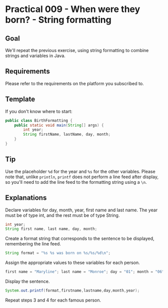 # Practical 009 - When were they born? - String formatting

## Goal
We'll repeat the previous exercise, using string formatting to combine strings and variables in Java.

## Requirements
Please refer to the requirements on the platform you subscribed to.

## Template
If you don't know where to start:

```java
public class BirthFormatting {
    public static void main(String[] args) {
        int year;
        String firstName, lastName, day, month;
    }
}
```

## Tip
Use the placeholder `%d` for the year and `%s` for the other variables.
Please note that, unlike `println`, `printf` does not perform a line feed after display, so you'll need to add the line feed to the formatting string using a `\n`.

## Explanations
Declare variables for day, month, year, first name and last name. The year must be of type int, and the rest must be of type String.

```java
int year;
String first name, last name, day, month;
```

Create a format string that corresponds to the sentence to be displayed, remembering the line feed.

```java
String format = "%s %s was born on %s/%s/%d\n";
```

Assign the appropriate values to these variables for each person.

```java
first name = "Maryline"; last name = "Monroe"; day = "01"; month = "06"; year = 1926;
```

Display the sentence.

```java
System.out.printf(format,firstname,lastname,day,month,year);
```

Repeat steps 3 and 4 for each famous person.